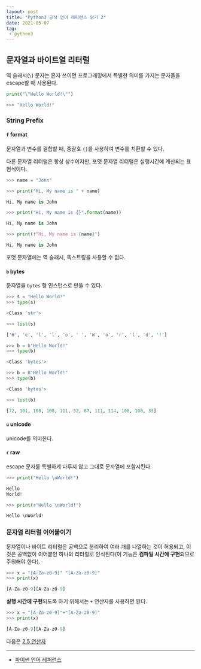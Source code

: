 ```yaml
---
layout: post
title: "Python3 공식 언어 레퍼런스 읽기 2"
date: 2021-05-07
tag:
 - python3
---
```


## 문자열과 바이트열 리터럴

역 슬래시(`\`) 문자는 혼자 쓰이면 프로그래밍에서 특별한 의미를 가지는 문자들을 escape할 때 사용된다.

```python
print("\"Hello World!\"")

>>> "Hello World!"
```

### String Prefix

#### `f` format
문자열과 변수를 결합할 때, 중괄호 `{}`를 사용하여 변수를 치환할 수 있다.

다른 문자열 리터럴은 항상 상수이지만, 포맷 문자열 리터럴은 실행시간에 계산되는 표현식이다.

```python
>>> name = "John"

>>> print("Hi, My name is " + name)

Hi, My name is John

>>> print("Hi, My name is {}".format(name))

Hi, My name is John

>>> print(f"Hi, My name is {name}")

Hi, My name is John
```

포맷 문자열에는 역 슬래시, 독스트링을 사용할 수 없다.

#### `b` bytes

문자열을 `bytes` 형 인스턴스로 만들 수 있다.

```python
>>> s = "Hello World!"
>>> type(s)

<Class 'str'>

>>> list(s)

['H', 'e', 'l', 'l', 'o', ' ', 'W', 'o', 'r', 'l', 'd', '!']

>>> b = b"Hello World!"
>>> type(b)

<Class 'bytes'>

>>> b = B"Hello World!"
>>> type(b)

<Class 'bytes'>

>>> list(b)

[72, 101, 108, 108, 111, 32, 87, 111, 114, 108, 100, 33]
```

#### `u` unicode

unicode를 의미한다. 

#### `r` raw

escape 문자를 특별하게 다루지 않고 그대로 문자열에 포함시킨다.

```python
>>> print("Hello \nWorld!")

Hello
World!

>>> print(r"Hello \nWorld!")

Hello \nWorld!
```

### 문자열 리터럴 이어붙이기

문자열이나 바이트 리터럴은 공백으로 분리하여 여러 개를 나열하는 것이 허용되고, 이것은 공백없이 이어붙인 하나의 리터럴로 인식된다(이 기능은 **컴파일 시간에 구현**되므로 주의해야 한다).

```python
>>> x = "[A-Za-z0-9]" "[A-Za-z0-9]" 
>>> print(x)

[A-Za-z0-9][A-Za-z0-9]
```

**실행 시간에 구현**되도록 하기 위해서는 `+` 연산자를 사용하면 된다.

```python
>>> x = "[A-Za-z0-9]"+"[A-Za-z0-9]"
>>> print(x)

[A-Za-z0-9][A-Za-z0-9]
```

다음은 [2.5 연산자](https://docs.python.org/ko/3/reference/lexical_analysis.html#operators)

---
* [파이썬 언어 레퍼런스](https://docs.python.org/ko/3/reference/lexical_analysis.html)